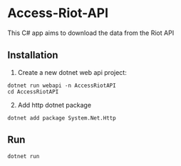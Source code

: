 # Access-Riot-API
This C# app aims to download the data from the Riot API

## Installation
1. Create a new dotnet web api project:
```
dotnet run webapi -n AccessRiotAPI
cd AccessRiotAPI
```
2. Add http dotnet package
```
dotnet add package System.Net.Http
```

## Run
```
dotnet run
```